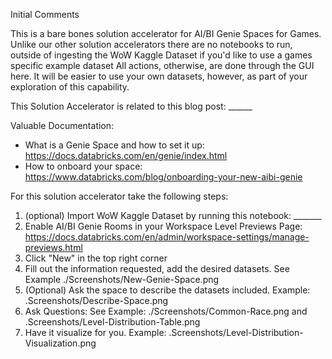 Initial Comments

This is a bare bones solution accelerator for AI/BI Genie Spaces for Games.
Unlike our other solution accelerators there are no notebooks to run, outside of ingesting the WoW Kaggle Dataset if you'd like to use a games specific example dataset
All actions, otherwise, are done through the GUI here.
It will be easier to use your own datasets, however, as part of your exploration of this capability.


This Solution Accelerator is related to this blog post: ______


Valuable Documentation:
- What is a Genie Space and how to set it up: https://docs.databricks.com/en/genie/index.html
- How to onboard your space: https://www.databricks.com/blog/onboarding-your-new-aibi-genie


For this solution accelerator take the following steps:
1. (optional) Import WoW Kaggle Dataset by running this notebook: _______
2. Enable AI/BI Genie Rooms in your Workspace Level Previews Page: https://docs.databricks.com/en/admin/workspace-settings/manage-previews.html
3. Click "New" in the top right corner
4. Fill out the information requested, add the desired datasets.  See Example ./Screenshots/New-Genie-Space.png
5. (Optional) Ask the space to describe the datasets included.  Example: .Screenshots/Describe-Space.png
6. Ask Questions: See Example: ./Screenshots/Common-Race.png and .Screenshots/Level-Distribution-Table.png
7. Have it visualize for you. Example: .Screenshots/Level-Distribution-Visualization.png 
